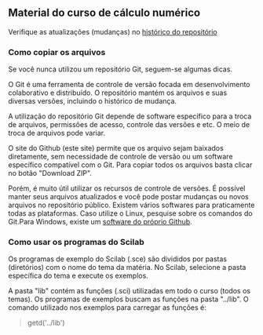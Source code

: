 
Material do curso de cálculo numérico
-------------------------------------

Verifique as atualizações (mudanças) no [histórico do repositório](https://github.com/fredmbs/numerical_algorithms/commits/master)

### Como copiar os arquivos

Se você nunca utilizou um repositório Git, seguem-se algumas dicas.

O Git é uma ferramenta de controle de versão focada em desenvolvimento colaborativo e distribuído. 
O repositório mantém os arquivos e suas diversas versões, incluindo o histórico de mudança.

A utilização do repositório Git depende de software específico para a troca de arquivos, permissões de acesso, controle das versões e etc. 
O meio de troca de arquivos pode variar.

O site do Github (este site) permite que os arquivo sejam baixados diretamente, sem necessidade de controle de versão ou um software específico compatível com o Git. Para copiar todos os arquivos basta clicar no botão "Download ZIP". 

Porém, é muito útil utilizar os recursos de controle de versões. É possível manter seus arquivos atualizados e você pode postar mudanças ou novos arquivos no repositório público. Existem vários softwares para praticamente todas as plataformas. Caso utilize o Linux, pesquise sobre os comandos do Git.Para Windows, existe um [software do próprio Github](https://windows.github.com/).

### Como usar os programas do Scilab

Os programas de exemplo do Scilab (.sce) são divididos por pastas (diretórios) com o nome do tema da matéria.
No Scilab, selecione a pasta específica do tema e execute os exemplos.

A pasta "lib" contém as funções (.sci) utilizadas em todo o curso (todos os temas). 
Os programas de exemplos buscam as funções na pasta "../lib". O comando utilizado nos exemplos para carregar as funções é:

> getd('../lib')

